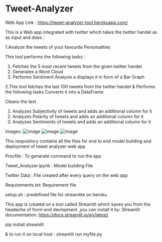 # Tweet-Analyzer

Web App Link : https://tweet-analyzer-tool.herokuapp.com/

This is a Web app integrated with twitter which takes the twitter handel as as input and does :

1.Analyze the tweets of your favourite Personalities

This tool performs the following tasks :
1. Fetches the 5 most recent tweets from the given twitter handel
2. Generates a Word Cloud
3. Performs Sentiment Analysis a displays it in form of a Bar Graph

2.This tool fetches the last 100 tweets from the twitter handel & Performs the following tasks
Converts it into a DataFrame

Cleans the text
1. Analyzes Subjectivity of tweets and adds an additional column for it
2. Analyzes Polarity of tweets and adds an additional column for it
3. Analyzes Sentiments of tweets and adds an additional column for it

Images:
![image](https://user-images.githubusercontent.com/56075324/185561540-15e4beab-461e-44ed-9d80-d1ea84df7056.png)
![image](https://user-images.githubusercontent.com/56075324/185561726-3afc9a83-4daf-4bec-a72e-95f5b97fb5bd.png)
![image](https://user-images.githubusercontent.com/56075324/185561821-7ea4e479-db61-4299-a432-3983ecbf5535.png)



This respository contains all the files for end to end model building and deployment of tweet analyzer web app

Procfile : To generate command to run the app

Tweet_Analyzer.ipynb : Model building File

Twitter Data : File created after every query on the web app

Requirements.txt: Requirement file

setup.sh : predefined file for streamlite on heroku

This app is created on a tool called Streamlit which saves you from the headache of front-end devlopment ,you can install it by:
Streamlit documentation: https://docs.streamlit.io/en/latest/

pip install streamlit

& to run it on local host : streamlit run myfile.py

